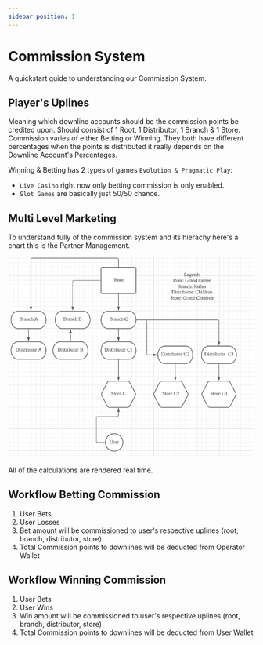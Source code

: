 ```yaml
---
sidebar_position: 1
---
```


# Commission System

A quickstart guide to understanding our Commission System.

## Player's Uplines

Meaning which downline accounts should be the commission points be credited upon. Should consist of 1 Root, 1 Distributor, 1 Branch & 1 Store. Commission varies of either Betting or Winning. They both have different percentages when the points is distributed it really depends on the Downline Account's Percentages.

Winning & Betting has 2 types of games `Evolution & Pragmatic Play`:

- `Live Casino` right now only betting commission is only enabled.
- `Slot Games` are basically just 50/50 chance.

## Multi Level Marketing

To understand fully of the commission system and its hierachy here's a chart this is the Partner Management.

![Partner Management Binary Tree](../assets/images/mlm.png) <br/>


All of the calculations are rendered real time. 

## Workflow Betting Commission

1. User Bets
2. User Losses 
3. Bet amount will be commissioned to user's respective uplines (root, branch, distributor, store)
4. Total Commission points to downlines will be deducted from Operator Wallet

## Workflow Winning Commission

1. User Bets
2. User Wins 
3. Win amount will be commissioned to user's respective uplines (root, branch, distributor, store)
4. Total Commission points to downlines will be deducted from User Wallet
